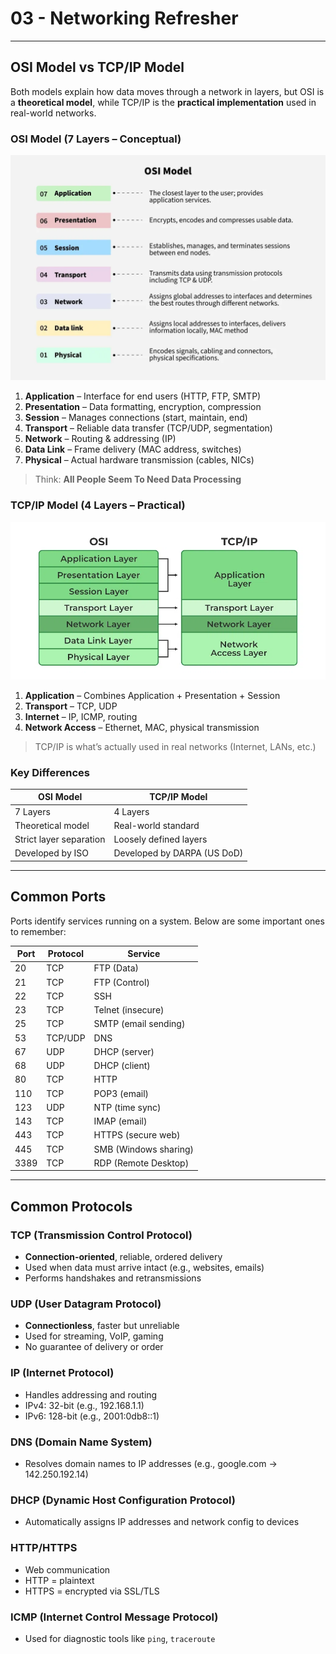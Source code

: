 # 03 - Networking Refresher

---

## OSI Model vs TCP/IP Model

Both models explain how data moves through a network in layers, but OSI is a **theoretical model**, while TCP/IP is the **practical implementation** used in real-world networks.

### OSI Model (7 Layers – Conceptual)
![alt text](image-1.png)
1. **Application** – Interface for end users (HTTP, FTP, SMTP)
2. **Presentation** – Data formatting, encryption, compression
3. **Session** – Manages connections (start, maintain, end)
4. **Transport** – Reliable data transfer (TCP/UDP, segmentation)
5. **Network** – Routing & addressing (IP)
6. **Data Link** – Frame delivery (MAC address, switches)
7. **Physical** – Actual hardware transmission (cables, NICs)

> Think: **All People Seem To Need Data Processing**

### TCP/IP Model (4 Layers – Practical)
![alt text](image-2.png)
1. **Application** – Combines Application + Presentation + Session  
2. **Transport** – TCP, UDP  
3. **Internet** – IP, ICMP, routing  
4. **Network Access** – Ethernet, MAC, physical transmission

> TCP/IP is what’s actually used in real networks (Internet, LANs, etc.)

### Key Differences

| OSI Model            | TCP/IP Model         |
|----------------------|----------------------|
| 7 Layers             | 4 Layers             |
| Theoretical model    | Real-world standard  |
| Strict layer separation | Loosely defined layers |
| Developed by ISO     | Developed by DARPA (US DoD) |

---

## Common Ports

Ports identify services running on a system. Below are some important ones to remember:

| Port | Protocol | Service              |
|------|----------|----------------------|
| 20   | TCP      | FTP (Data)           |
| 21   | TCP      | FTP (Control)        |
| 22   | TCP      | SSH                  |
| 23   | TCP      | Telnet (insecure)    |
| 25   | TCP      | SMTP (email sending) |
| 53   | TCP/UDP  | DNS                  |
| 67   | UDP      | DHCP (server)        |
| 68   | UDP      | DHCP (client)        |
| 80   | TCP      | HTTP                 |
| 110  | TCP      | POP3 (email)         |
| 123  | UDP      | NTP (time sync)      |
| 143  | TCP      | IMAP (email)         |
| 443  | TCP      | HTTPS (secure web)   |
| 445  | TCP      | SMB (Windows sharing)|
| 3389 | TCP      | RDP (Remote Desktop) |

---

## Common Protocols

### TCP (Transmission Control Protocol)

- **Connection-oriented**, reliable, ordered delivery
- Used when data must arrive intact (e.g., websites, emails)
- Performs handshakes and retransmissions

### UDP (User Datagram Protocol)

- **Connectionless**, faster but unreliable
- Used for streaming, VoIP, gaming
- No guarantee of delivery or order

### IP (Internet Protocol)

- Handles addressing and routing
- IPv4: 32-bit (e.g., 192.168.1.1)  
- IPv6: 128-bit (e.g., 2001:0db8::1)

### DNS (Domain Name System)

- Resolves domain names to IP addresses (e.g., google.com → 142.250.192.14)

### DHCP (Dynamic Host Configuration Protocol)

- Automatically assigns IP addresses and network config to devices

### HTTP/HTTPS

- Web communication  
- HTTP = plaintext  
- HTTPS = encrypted via SSL/TLS

### ICMP (Internet Control Message Protocol)

- Used for diagnostic tools like `ping`, `traceroute`
